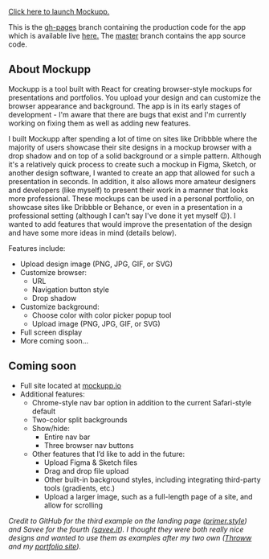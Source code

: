 [Click here to launch Mockupp.](https://johnbarkley.github.io/mockupp)

This is the [gh-pages](https://github.com/johnbarkley/mockupp/tree/gh-pages) branch containing the production code for the app which is available live [here.](https://johnbarkley.github.io/mockupp) The [master](https://github.com/johnbarkley/mockupp/tree/master) branch contains the app source code.

## About Mockupp
Mockupp is a tool built with React for creating browser-style mockups for presentations and portfolios. You upload your design and can customize the browser appearance and background. The app is in its early stages of development - I'm aware that there are bugs that exist and I'm currently working on fixing them as well as adding new features.

I built Mockupp after spending a lot of time on sites like Dribbble where the majority of users showcase their site designs in a mockup browser with a drop shadow and on top of a solid background or a simple pattern. Although it's a relatively quick process to create such a mockup in Figma, Sketch, or another design software, I wanted to create an app that allowed for such a presentation in seconds. In addition, it also allows more amateur designers and developers (like myself) to present their work in a manner that looks more professional. These mockups can be used in a personal portfolio, on showcase sites like Dribbble or Behance, or even in a presentation in a professional setting (although I can't say I've done it yet myself 😉). I wanted to add features that would improve the presentation of the design and have some more ideas in mind (details below).

Features include:
- Upload design image (PNG, JPG, GIF, or SVG)
- Customize browser:
    - URL
    - Navigation button style
    - Drop shadow
- Customize background:
    - Choose color with color picker popup tool
    - Upload image (PNG, JPG, GIF, or SVG)
- Full screen display
- More coming soon...

## Coming soon
- Full site located at [mockupp.io](https://mockupp.io)
- Additional features:
    - Chrome-style nav bar option in addition to the current Safari-style default
    - Two-color split backgrounds
    - Show/hide:
        - Entire nav bar
        - Three browser nav buttons
    - Other features that I’d like to add in the future:
        - Upload Figma & Sketch files
        - Drag and drop file upload
        - Other built-in background styles, including integrating third-party tools (gradients, etc.)
        - Upload a larger image, such as a full-length page of a site, and allow for scrolling

_Credit to GitHub for the third example on the landing page ([primer.style](https://primer.style)) and Savee for the fourth ([savee.it](https://savee.it)). I thought they were both really nice designs and wanted to use them as examples after my two own ([Throww](https://github.com/johnbarkley/throww) and my [portfolio site](http://johngbarkley.com))._
